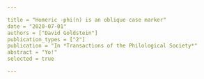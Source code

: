 ```yaml
---

title = "Homeric -phi(n) is an oblique case marker"
date = "2020-07-01"
authors = ["David Goldstein"]
publication_types = ["2"]
publication = "In *Transactions of the Philological Society*"
abstract = "Yo!"
selected = true

---
```

